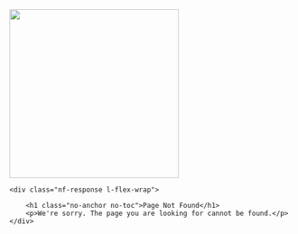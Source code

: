 <div class="center-layout-wide">
  <div class="nf-container l-flex-wrap flex-center">
    <img src="assets/images/support/angular-404.svg" width="300" height="300"/>

    <div class="nf-response l-flex-wrap">

        <h1 class="no-anchor no-toc">Page Not Found</h1>
        <p>We're sorry. The page you are looking for cannot be found.</p>
    </div>

</div>

<aio-file-not-found-search></aio-file-not-found-search></div>
